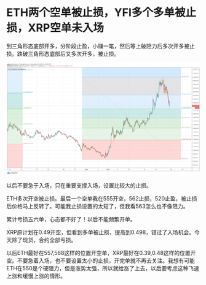 # ETH两个空单被止损，YFI多个多单被止损，XRP空单未入场

到三角形态底部开多，分阶段止盈，小赚一笔，然后等上破阻力后多次开多被止损。跌破三角形态底部后又多次开多，被止损。

![](images/yfi_triangle.png)

以后不要急于入场，只在重要支撑入场，设置比较大的止损。

ETH多次开空被止损。最后一个空单我在555开空，562止损，520止盈，被止损后价格马上反转了。可能我止损设置的太短了，但我看563怎么也不像阻力。

累计亏损五六单，心态都不好了！以后不能频繁开单。

XRP原计划在0.49开空，但看到多单被止损，提高到0.498，错过了入场机会。今天除了现货，合约全部亏损。

以后ETH最好在557,568这样的位置开空单，XRP最好在0.39,0.48这样的位置开空。不要急着入场，也不要设置太小的止损，开完单就不再去关注。我想有可能ETH在550是个硬阻力，但是涨势太强，所以就给涨了上去，以后要考虑这种飞速上涨和缓慢上涨的情形。
